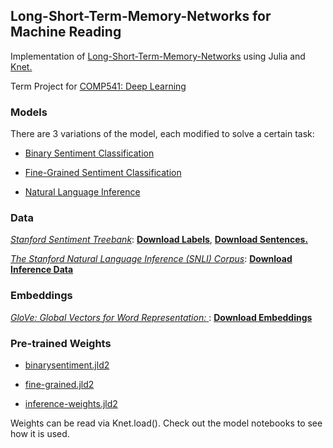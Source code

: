 ## Long-Short-Term-Memory-Networks for Machine Reading
Implementation of [Long-Short-Term-Memory-Networks](https://arxiv.org/abs/1601.06733) using Julia and [Knet.](https://github.com/egeersu/Knet.jl)

Term Project for [COMP541: Deep Learning](https://sites.google.com/a/ku.edu.tr/comp541/)

### Models

There are 3 variations of the model, each modified to solve a certain task:
	
- [Binary Sentiment Classification](https://github.com/egeersu/LSTMN/blob/master/models/Binary%20Sentiment%20Classification.ipynb)
		
- [Fine-Grained Sentiment Classification](https://github.com/egeersu/LSTMN/blob/master/models/Fine-Grained%20Sentiment%20Classification.ipynb)
	
- [Natural Language Inference](https://github.com/egeersu/LSTMN/blob/master/models/Natural%20Language%20Inference.ipynb)
	
### Data

[*Stanford Sentiment Treebank*](https://nlp.stanford.edu/sentiment): [**Download Labels**](https://raw.githubusercontent.com/egeersu/LSTMN/master/data/sentiment%20analysis/labels.txt), [**Download Sentences.**](https://raw.githubusercontent.com/egeersu/LSTMN/master/data/sentiment%20analysis/sentences.txt)

[*The Stanford Natural Language Inference (SNLI) Corpus*](https://nlp.stanford.edu/projects/snli/): [**Download Inference Data**](https://nlp.stanford.edu/projects/snli/snli_1.0.zip)


### Embeddings

[*GloVe: Global Vectors for Word Representation:* ](https://nlp.stanford.edu/projects/glove/): [**Download Embeddings**](http://nlp.stanford.edu/data/glove.42B.300d.zip)

### Pre-trained Weights
	
- [binarysentiment.jld2](https://drive.google.com/file/d/1Yt0-RFg8Vskb4CUKZ3WJuZ-WKFQEXgGy/view?usp=sharing)
	
- [fine-grained.jld2](https://drive.google.com/file/d/1STso_03bVUOGoZKLBnlPmx6Q6yeoB5wp/view?usp=sharing)
	
- [inference-weights.jld2](https://drive.google.com/file/d/1FvtMoDDW5FgKpTzhg9TVbHl5FtNYEkoJ/view?usp=sharing)

Weights can be read via Knet.load(). Check out the model notebooks to see how it is used. 
